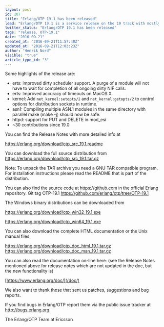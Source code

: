 ```yaml
---
layout: post
id: 107
title: "Erlang/OTP 19.1 has been released"
lead: "Erlang/OTP 19.1 is a service release on the 19 track with mostly bug fixes, but is does contain a number of new features and characteristics improvements as well."
twitter_status: "Erlang/OTP 19.1 has been released"
tags: "release, OTP-19.1"
date: "2016-09-21"
created_at: "2016-09-21T11:57:40Z"
updated_at: "2016-09-21T12:03:23Z"
author: "Henrik Nord"
visible: "true"
article_type_id: "3"
---
```


Some highlights of the release are:
* erts: Improved dirty scheduler support. A purge of a module will not have to wait for completion of all ongoing dirty NIF calls.
* erts: Improved accuracy of timeouts on MacOS X.
* kernel: Add `net_kernel:setopts/2` and `net_kernel:getopts/2` to control options for distribution sockets in runtime.
* asn1: Compiling multiple ASN.1 modules in the same directory with parallel make (make -j) should now be safe.
* httpd: support for PUT and DELETE in mod_esi
* ~30 contributions since 19.0

You can find the Release Notes with more detailed info at

<https://erlang.org/download/otp_src_19.1.readme>

You can download the full source distribution from <https://erlang.org/download/otp_src_19.1.tar.gz>

Note: To unpack the TAR archive you need a GNU TAR compatible program. For installation instructions please read the README that is part of the distribution.

You can also find the source code at <https://github.com> in the official Erlang repository. Git tag OTP-19.1
<https://github.com/erlang/otp/tree/OTP-19.1>

The Windows binary distributions can be downloaded from

<https://erlang.org/download/otp_win32_19.1.exe>

<https://erlang.org/download/otp_win64_19.1.exe>

You can also download the complete HTML documentation or the Unix manual files

<https://erlang.org/download/otp_doc_html_19.1.tar.gz>
<https://erlang.org/download/otp_doc_man_19.1.tar.gz>


 You can also read the documentation on-line here:
 (see the Release Notes mentioned above for release notes which
 are not updated in the doc, but the new functionality is)

[https://www.erlang.org/doc/](/doc/)

 We also want to thank those that sent us patches, suggestions and bug reports.

If you find bugs in Erlang/OTP report them via the public issue tracker at <http://bugs.erlang.org>

The Erlang/OTP Team at Ericsson
